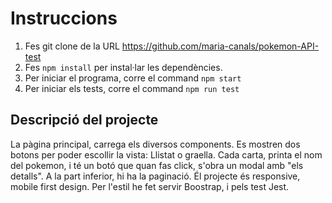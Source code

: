 # Instruccions

1. Fes git clone de la URL https://github.com/maria-canals/pokemon-API-test
2. Fes `npm install` per instal·lar les dependències.
3. Per iniciar el programa, corre el command `npm start`
4. Per iniciar els tests, corre el command `npm run test`

## Descripció del projecte

La pàgina principal, carrega els diversos components. Es mostren dos botons per poder escollir la vista:
Llistat o graella.
Cada carta, printa el nom del pokemon, i té un botó que quan fas click, s'obra un modal amb "els detalls".
A la part inferior, hi ha la paginació.
Él projecte és responsive, mobile first design.
Per l'estil he fet servir Boostrap, i pels test Jest.
